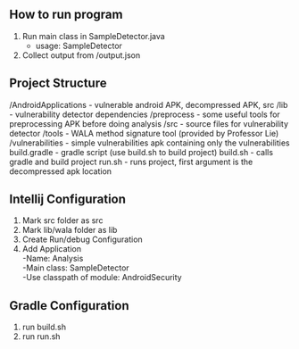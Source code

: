 ## How to run program 
1. Run main class in SampleDetector.java 
    - usage: SampleDetector <directory of extracted APK>
2. Collect output from /output.json

## Project Structure 
/AndroidApplications 
    - vulnerable android APK, decompressed APK, src
/lib 
    - vulnerability detector dependencies 
/preprocess 
    - some useful tools for preprocessing APK before doing analysis 
/src 
    - source files for vulnerability detector 
/tools 
    - WALA method signature tool (provided by Professor Lie) 
/vulnerabilities 
    - simple vulnerabilities apk containing only the vulnerabilities
build.gradle 
    - gradle script (use build.sh to build project) 
build.sh 
    - calls gradle and build project 
run.sh
    - runs project, first argument is the decompressed apk location


## Intellij Configuration
1. Mark src folder as src
2. Mark lib/wala folder as lib
3. Create Run/debug Configuration
4. Add Application</br>
-Name: Analysis</br>
-Main class: SampleDetector</br>
-Use classpath of module: AndroidSecurity</br>

## Gradle Configuration 
1. run build.sh 
2. run run.sh





